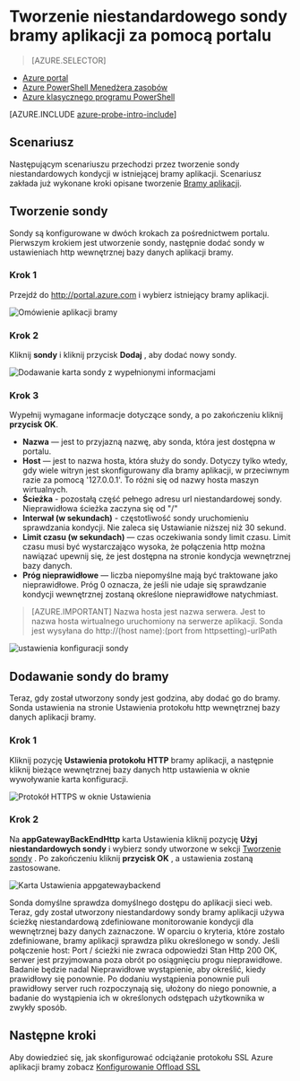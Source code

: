 <properties
   pageTitle="Tworzenie niestandardowego sondy dla bramy aplikacji za pomocą portalu | Microsoft Azure"
   description="Dowiedz się, jak utworzyć niestandardowe sondy bramy aplikacji za pomocą portalu"
   services="application-gateway"
   documentationCenter="na"
   authors="georgewallace"
   manager="carmonm"
   editor=""
   tags="azure-resource-manager"
/>
<tags  
   ms.service="application-gateway"
   ms.devlang="na"
   ms.topic="article"
   ms.tgt_pltfrm="na"
   ms.workload="infrastructure-services"
   ms.date="10/25/2016"
   ms.author="gwallace" />

# <a name="create-a-custom-probe-for-application-gateway-by-using-the-portal"></a>Tworzenie niestandardowego sondy bramy aplikacji za pomocą portalu

> [AZURE.SELECTOR]
- [Azure portal](application-gateway-create-probe-portal.md)
- [Azure PowerShell Menedżera zasobów](application-gateway-create-probe-ps.md)
- [Azure klasycznego programu PowerShell](application-gateway-create-probe-classic-ps.md)

[AZURE.INCLUDE [azure-probe-intro-include](../../includes/application-gateway-create-probe-intro-include.md)]

## <a name="scenario"></a>Scenariusz

Następującym scenariuszu przechodzi przez tworzenie sondy niestandardowych kondycji w istniejącej bramy aplikacji.
Scenariusz zakłada już wykonane kroki opisane tworzenie [Bramy aplikacji](application-gateway-create-gateway-portal.md).

## <a name="createprobe"></a>Tworzenie sondy

Sondy są konfigurowane w dwóch krokach za pośrednictwem portalu. Pierwszym krokiem jest utworzenie sondy, następnie dodać sondy w ustawieniach http wewnętrznej bazy danych aplikacji bramy.

### <a name="step-1"></a>Krok 1

Przejdź do http://portal.azure.com i wybierz istniejący bramy aplikacji.

![Omówienie aplikacji bramy][1]

### <a name="step-2"></a>Krok 2

Kliknij **sondy** i kliknij przycisk **Dodaj** , aby dodać nowy sondy.

![Dodawanie karta sondy z wypełnionymi informacjami][2]

### <a name="step-3"></a>Krok 3

Wypełnij wymagane informacje dotyczące sondy, a po zakończeniu kliknij **przycisk OK**.

- **Nazwa** — jest to przyjazną nazwę, aby sonda, która jest dostępna w portalu.
- **Host** — jest to nazwa hosta, która służy do sondy. Dotyczy tylko wtedy, gdy wiele witryn jest skonfigurowany dla bramy aplikacji, w przeciwnym razie za pomocą '127.0.0.1'. To różni się od nazwy hosta maszyn wirtualnych.
- **Ścieżka** - pozostałą część pełnego adresu url niestandardowej sondy. Nieprawidłowa ścieżka zaczyna się od "/"
- **Interwał (w sekundach)** - częstotliwość sondy uruchomieniu sprawdzania kondycji. Nie zaleca się Ustawianie niższej niż 30 sekund.
- **Limit czasu (w sekundach)** — czas oczekiwania sondy limit czasu. Limit czasu musi być wystarczająco wysoka, że połączenia http można nawiązać upewnij się, że jest dostępna na stronie kondycja wewnętrznej bazy danych.
- **Próg nieprawidłowe** — liczba niepomyślne mają być traktowane jako nieprawidłowe. Próg 0 oznacza, że jeśli nie udaje się sprawdzanie kondycji wewnętrznej zostaną określone nieprawidłowe natychmiast.

> [AZURE.IMPORTANT] Nazwa hosta jest nazwa serwera. Jest to nazwa hosta wirtualnego uruchomiony na serwerze aplikacji. Sonda jest wysyłana do http://(host name):(port from httpsetting)-urlPath

![ustawienia konfiguracji sondy][3]

## <a name="add-probe-to-the-gateway"></a>Dodawanie sondy do bramy

Teraz, gdy został utworzony sondy jest godzina, aby dodać go do bramy. Sonda ustawienia na stronie Ustawienia protokołu http wewnętrznej bazy danych aplikacji bramy.

### <a name="step-1"></a>Krok 1

Kliknij pozycję **Ustawienia protokołu HTTP** bramy aplikacji, a następnie kliknij bieżące wewnętrznej bazy danych http ustawienia w oknie wywoływanie karta konfiguracji.

![Protokół HTTPS w oknie Ustawienia][4]

### <a name="step-2"></a>Krok 2

Na **appGatewayBackEndHttp** karta Ustawienia kliknij pozycję **Użyj niestandardowych sondy** i wybierz sondy utworzone w sekcji [Tworzenie sondy](#createprobe) .
Po zakończeniu kliknij **przycisk OK** , a ustawienia zostaną zastosowane.

![Karta Ustawienia appgatewaybackend][5]

Sonda domyślne sprawdza domyślnego dostępu do aplikacji sieci web. Teraz, gdy został utworzony niestandardowy sondy bramy aplikacji używa ścieżkę niestandardową zdefiniowane monitorowanie kondycji dla wewnętrznej bazy danych zaznaczone. W oparciu o kryteria, które zostało zdefiniowane, bramy aplikacji sprawdza pliku określonego w sondy. Jeśli połączenie host: Port / ścieżki nie zwraca odpowiedzi Stan Http 200 OK, serwer jest przyjmowana poza obrót po osiągnięciu progu nieprawidłowe. Badanie będzie nadal Nieprawidłowe wystąpienie, aby określić, kiedy prawidłowy się ponownie. Po dodaniu wystąpienia ponownie puli prawidłowy server ruch rozpoczynają się, ułożony do niego ponownie, a badanie do wystąpienia ich w określonych odstępach użytkownika w zwykły sposób.


## <a name="next-steps"></a>Następne kroki

Aby dowiedzieć się, jak skonfigurować odciążanie protokołu SSL Azure aplikacji bramy zobacz [Konfigurowanie Offload SSL](application-gateway-ssl-portal.md)

[1]: ./media/application-gateway-create-probe-portal/figure1.png
[2]: ./media/application-gateway-create-probe-portal/figure2.png
[3]: ./media/application-gateway-create-probe-portal/figure3.png
[4]: ./media/application-gateway-create-probe-portal/figure4.png
[5]: ./media/application-gateway-create-probe-portal/figure5.png